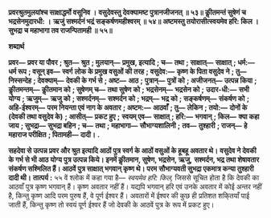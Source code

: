 **प्रवरश्रुतमुलयांश्च साक्षाद्धर्मो वसूनिव ।** **वसुदेवस्तु देवक्यामष्ट पुत्रानजीजनत् ॥ ५३॥** **कीॢतमन्तं सुषेणं च भद्रसेनमुदारधी: ।** **ऋजुं सश्मर्दनं भद्रं सङ्कर्षणमहीश्वरम् ॥ ५४॥** **अष्टमस्तु तयोरासीत्स्वयमेव हरि: किल ।** **सुभद्रा च महाभागा तव राजन्पितामही ॥ ५५॥** 

**शब्दार्थ** 

**प्रवर—** **प्रवर या पौवर** **; श्रुत—** **श्रुत** **; मुलयान्—** **प्रमुख, इत्यादि** **; च—** **तथा** **; साक्षात्—** **साक्षात्** **; धर्म:—** **धर्म रूप** **; वसून् इव—** **स्वर्ग** **लोक के प्रमुख वसुओं की तरह** **; वसुदेव:—** **कृष्ण के पिता वसुदेव ने** **; तु—** **निस्सन्देह** **; देवक्याम्—** **देवकी के गर्भ से** **; अष्ट—** **आठ** **;** **पुत्रान्—** **पुत्रों को** **; अजीजनत्—** **उत्पन्न किया** **; कीॢतमन्तम्—** **कीॢतमान को** **; सुषेणम् च—** **तथा सुषेण को** **; भद्रसेनम्—** **भद्रसेन को** **;** **उदार-धी:—** **सभी योग्य** **; ऋजुम्—** **ऋजु को** **; सश्मर्दनम्—** **सश्मर्दन को** **; भद्रम्—** **भद्र को** **; सङ्कर्षणम्—** **संकर्षण को** **; अहि-ईश्वरम्—** **परम नियन्ता एवं नाग के अवतार** **; अष्टम:—** **आठवाँ** **; तु—** **लेकिन** **; तयो:—** **दोनों के (देवकी तथा वसुदेव के)** **; आसीत्—** **प्रकट हुए** **;** **स्वयम् एव—** **साक्षात्** **; हरि:—** **भगवान्** **; किल—** **क्या कहा जाय** **; सुभद्रा—** **सुभद्रा बहिन** **; च—** **तथा** **; महाभागा—** **सौभाग्यशालिनी** **;** **तव—** **तुश्हारी** **; राजन्—** **हे महाराज परीक्षित** **; पितामही—** **दादी।** **.** 

**सहदेवा से उत्पन्न प्रवर और श्रुत इत्यादि आठों पुत्र स्वर्ग के आठों वसुओं के हूबहू अवतार थे।** **वसुदेव ने देवकी के गर्भ से भी आठ योग्य पुत्र उत्पन्न किये। इनमें कीॢतमान, सुषेण, भद्रसेन, ऋजु,** **सश्मर्दन, भद्र तथा शेषावतार संकर्षण सश्मिलित हैं। आठवें पुत्र साक्षात् भगवान् कृष्ण थे। परम** **सौभाग्यवती सुभद्रा एकमात्र कन्या तुश्हारी दादी थी।** **तात्पर्य :** ५५ वें श्लोक में कहा गया है— *स्वयमेव हरि: किल,* जिससे सूचित होता है कि देवकी का आठवाँ पुत्र कृष्ण भगवान् हैं। कृष्ण अवतार नहीं हैं। यद्यपि भगवान् हरि एवं उनके अवतार में कोई अन्तर नहीं है, किन्तु कृष्ण आदि परम पुरुष हैं, वे पूर्ण ईश्वर हैं। अवतारों में ईश्वर की कुछ ही प्रतिशत शकि्तयाँ पाई जाती हैं, किन्तु कृष्ण तो स्वयं पूर्ण ईश्वर हैं जो देवकी के आठवें पुत्र के रूप में प्रकट हुए।  